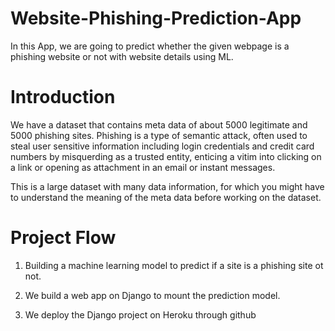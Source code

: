 # Website-Phishing-Prediction-App
In this App, we are going to predict whether the given webpage is a phishing website or not with website details using ML.

# Introduction
We have a dataset that contains meta data of about 5000 legitimate and 5000 phishing sites. Phishing is a type of semantic attack, often used to steal
user sensitive information including login credentials and credit card numbers by misquerding as a trusted entity, enticing a vitim into clicking 
on a link or opening as attachment in an email or instant messages.

This is a large dataset with many data information, for which you might have to understand the meaning of the meta data before working on the dataset.

# Project Flow

1) Building a machine learning model to predict if a site is a phishing site ot not.

2) We build a web app on Django to mount the prediction model.

3) We deploy the Django project on Heroku through github
